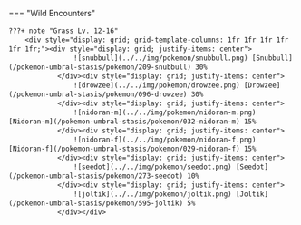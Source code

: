 

=== "Wild Encounters"


	???+ note "Grass Lv. 12-16"
		<div style="display: grid; grid-template-columns: 1fr 1fr 1fr 1fr 1fr 1fr;"><div style="display: grid; justify-items: center">
                    ![snubbull](../../img/pokemon/snubbull.png) [Snubbull](/pokemon-umbral-stasis/pokemon/209-snubbull) 30%
                </div><div style="display: grid; justify-items: center">
                    ![drowzee](../../img/pokemon/drowzee.png) [Drowzee](/pokemon-umbral-stasis/pokemon/096-drowzee) 30%
                </div><div style="display: grid; justify-items: center">
                    ![nidoran-m](../../img/pokemon/nidoran-m.png) [Nidoran-m](/pokemon-umbral-stasis/pokemon/032-nidoran-m) 15%
                </div><div style="display: grid; justify-items: center">
                    ![nidoran-f](../../img/pokemon/nidoran-f.png) [Nidoran-f](/pokemon-umbral-stasis/pokemon/029-nidoran-f) 15%
                </div><div style="display: grid; justify-items: center">
                    ![seedot](../../img/pokemon/seedot.png) [Seedot](/pokemon-umbral-stasis/pokemon/273-seedot) 10%
                </div><div style="display: grid; justify-items: center">
                    ![joltik](../../img/pokemon/joltik.png) [Joltik](/pokemon-umbral-stasis/pokemon/595-joltik) 5%
                </div></div>



